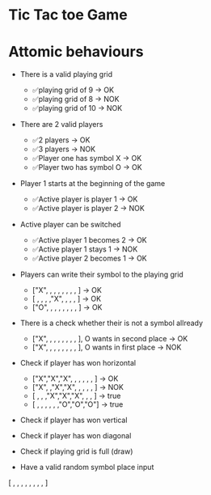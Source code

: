# Tic Tac toe Game

# Attomic behaviours

- There is a valid playing grid
    - ✅playing grid of 9 -> OK
    - ✅playing grid of 8 -> NOK
    - ✅playing grid of 10 -> NOK

- There are 2 valid players
    - ✅2 players -> OK
    - ✅3 players -> NOK
    - ✅Player one has symbol X -> OK
    - ✅Player two has symbol O -> OK

- Player 1 starts at the beginning of the game
    - ✅Active player is player 1 -> OK
    - ✅Active player is player 2 -> NOK

- Active player can be switched
    - ✅Active player 1 becomes 2 -> OK
    - ✅Active player 1 stays 1 -> NOK
    - ✅Active player 2 becomes 1 -> OK

- Players can write their symbol to the playing grid
    - ["X", , , , , , , , ] -> OK
    - [ , , , ,"X", , , , ] -> OK
    - ["O", , , , , , , , ] -> OK

- There is a check whether their is not a symbol allready
    - ["X", , , , , , , , ], O wants in second place -> OK
    - ["X", , , , , , , , ], O wants in first place -> NOK

- Check if player has won horizontal
    - ["X","X","X", , , , , , ] -> OK
    - ["X", ,"X","X", , , , , ] -> NOK
    - [ , , ,"X","X","X", , , ] -> true
    - [ , , , , , ,"O","O","O"] -> true

- Check if player has won vertical

- Check if player has won diagonal

- Check if playing grid is full (draw)

- Have a valid random symbol place input



[ , , , , , , , , ]
